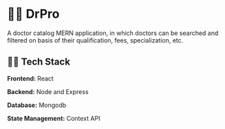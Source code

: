 # 👨‍⚕️ DrPro
A doctor catalog MERN application, in which doctors can be searched and filtered on basis of their qualification, fees, specialization, etc.

## 👩‍💻 Tech Stack
**Frontend:** React

**Backend:** Node and Express

**Database:** Mongodb

**State Management:** Context API
